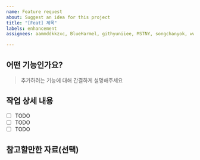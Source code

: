 ```yaml
---
name: Feature request
about: Suggest an idea for this project
title: "[Feat] 제목"
labels: enhancement
assignees: aammddkkzxc, BlueHarmel, githyuniiee, MSTNY, songchanyok, www-author

---
```


## 어떤 기능인가요?

> 추가하려는 기능에 대해 간결하게 설명해주세요

## 작업 상세 내용

- [ ] TODO
- [ ] TODO
- [ ] TODO

## 참고할만한 자료(선택)
